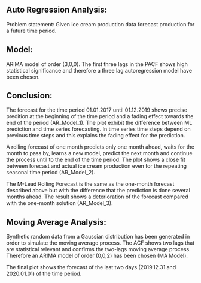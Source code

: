 Auto Regression Analysis:
-------------------------
Problem statement: Given ice cream production data forecast production for a future time period.

Model:
------
ARIMA model of order (3,0,0). The first three lags in the PACF shows high statistical significance and 
therefore a three lag autoregression model have been chosen.

Conclusion:
-----------
The forecast for the time period 01.01.2017 until 01.12.2019 shows precise predition at the beginning of the time period 
and a fading effect towards the end of the period (AR_Model_1). 
The plot exhibit the difference between ML prediction and time series forecasting. 
In time series time steps depend on previous time steps and this explains the fading effect for the prediction.

A rolling forecast of one month predicts only one month ahead, waits for the month to pass by, learns a new model, 
predict the next month and continue the process until to the end of the time period.
The plot shows a close fit between forecast and actual ice cream production even for the repeating seasonal time period (AR_Model_2).

The M-Lead Rolling Forecast is the same as the one-month forecast described above but with the difference that 
the prediction is done several months ahead. The result shows a deterioration of the forecast 
compared with the one-month solution (AR_Model_3). 

Moving Average Analysis:
------------------------
Synthetic random data from a Gaussian distribution has been generated in order to simulate the moving average process.
The ACF shows two lags that are statistical relevant and confirms the two-lags moving average process. 
Therefore an ARIMA model of order (0,0,2) has been chosen (MA Model).

The final plot shows the forecast of the last two days (2019.12.31 and 2020.01.01) of the time period.
